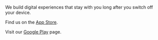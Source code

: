 We build digital experiences that stay with you long after you switch off your device.

Find us on the [App Store](https://github.com/fabe/gatsby-universal).

Visit our [Google Play](https://github.com/fabe/gatsby-universal) page.